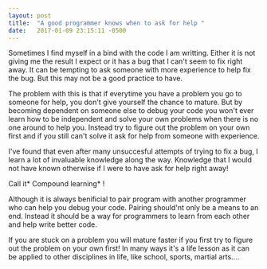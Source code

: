 ```yaml
---
layout: post
title:  "A good programmer knows when to ask for help "
date:   2017-01-09 23:15:11 -0500
---
```



Sometimes I find myself in a bind with the code I am writting. Either  it is not giving me the result I expect or it has a bug that I can't seem to fix right away. It can be tempting to ask someone with more experience to help fix the bug. But this may not be a good practice to have. 

The problem with this is that if everytime you have a problem you go to someone for help, you don't give yourself the chance to mature. But by becoming dependent on someone else to debug your code you won't ever learn how to be independent and solve your own problems when there is no one around to help you. Instead try to figure out the problem  on your own first and if you still can't solve it ask for help from someone with experience.

I've found that even after many unsuccesful attempts of trying to fix a bug, I learn a lot of invaluable knowledge along the way. Knowledge that I would not have known otherwise if I were to have ask for help right away! 

Call it* Compound learning* !  

Although it is always benificial to pair program with another programmer who can help you debug your code. Pairing should'nt only be a means to an end. Instead it should be a way for programmers to learn from each other and help write better code. 

If you are stuck on a problem you will mature faster if you first try to figure out the problem on your own first! In many ways it's a life lesson as it can be applied to other disciplines in life, like school, sports, martial arts....
